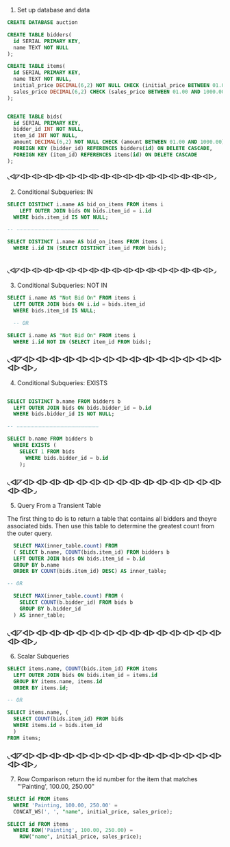 
1. Set up database and data

```sql
CREATE DATABASE auction

CREATE TABLE bidders(
  id SERIAL PRIMARY KEY,
  name TEXT NOT NULL
);

CREATE TABLE items(
  id SERIAL PRIMARY KEY,
  name TEXT NOT NULL,
  initial_price DECIMAL(6,2) NOT NULL CHECK (initial_price BETWEEN 01.00 AND 1000.00),
  sales_price DECIMAL(6,2) CHECK (sales_price BETWEEN 01.00 AND 1000.00)
);


CREATE TABLE bids(
  id SERIAL PRIMARY KEY,
  bidder_id INT NOT NULL,
  item_id INT NOT NULL,
  amount DECIMAL(6,2) NOT NULL CHECK (amount BETWEEN 01.00 AND 1000.00),
  FOREIGN KEY (bidder_id) REFERENCES bidders(id) ON DELETE CASCADE,
  FOREIGN KEY (item_id) REFERENCES items(id) ON DELETE CASCADE
);
```
#### ◟◅◸◅▻◅▻◅▻◅▻◅▻◅▻◅▻◅▻◅▻◅▻◅▻◅▻◅▻◅▻◅▻◅▻◅▻◞

2. Conditional Subqueries: IN

```sql
SELECT DISTINCT i.name AS bid_on_items FROM items i
    LEFT OUTER JOIN bids ON bids.item_id = i.id
  WHERE bids.item_id IS NOT NULL;

-- ‧‧‧‧‧‧‧‧‧‧‧‧‧‧‧‧‧‧‧‧‧‧‧‧‧‧‧‧‧‧‧‧‧‧‧‧‧‧‧‧‧‧‧‧‧‧‧‧‧‧‧‧‧‧‧‧‧‧‧‧

SELECT DISTINCT i.name AS bid_on_items FROM items i
  WHERE i.id IN (SELECT DISTINCT item_id FROM bids);
  
```
#### ◟◅◸◅▻◅▻◅▻◅▻◅▻◅▻◅▻◅▻◅▻◅▻◅▻◅▻◅▻◅▻◅▻◅▻◅▻◞

3. Conditional Subqueries: NOT IN

```sql
SELECT i.name AS "Not Bid On" FROM items i
  LEFT OUTER JOIN bids ON i.id = bids.item_id
  WHERE bids.item_id IS NULL;

  -- OR

SELECT i.name AS "Not Bid On" FROM items i
  WHERE i.id NOT IN (SELECT item_id FROM bids);
```

### ◟◅◸◅▻◅▻◅▻◅▻◅▻◅▻◅▻◅▻◅▻◅▻◅▻◅▻◅▻◅▻◅▻◅▻◅▻◞

4. Conditional Subqueries: EXISTS

```sql

SELECT DISTINCT b.name FROM bidders b
  LEFT OUTER JOIN bids ON bids.bidder_id = b.id
  WHERE bids.bidder_id IS NOT NULL;

-- ‧‧‧‧‧‧‧‧‧‧‧‧‧‧‧‧‧‧‧‧‧‧‧‧‧‧‧‧‧‧‧‧‧‧‧‧‧‧‧‧‧‧‧‧‧‧‧‧‧‧‧‧‧‧‧‧‧‧‧‧

SELECT b.name FROM bidders b
  WHERE EXISTS (
    SELECT 1 FROM bids
      WHERE bids.bidder_id = b.id
    );

```
### ◟◅◸◅▻◅▻◅▻◅▻◅▻◅▻◅▻◅▻◅▻◅▻◅▻◅▻◅▻◅▻◅▻◅▻◅▻◞

5. Query From a Transient Table

The first thing to do is to return a table that contains all bidders and theyre associated bids. Then use this table to determine the greatest count from the outer query.

```sql
  SELECT MAX(inner_table.count) FROM 
  ( SELECT b.name, COUNT(bids.item_id) FROM bidders b
  LEFT OUTER JOIN bids ON bids.item_id = b.id
  GROUP BY b.name
  ORDER BY COUNT(bids.item_id) DESC) AS inner_table;

-- OR

  SELECT MAX(inner_table.count) FROM (
    SELECT COUNT(b.bidder_id) FROM bids b
    GROUP BY b.bidder_id
  ) AS inner_table;
```
### ◟◅◸◅▻◅▻◅▻◅▻◅▻◅▻◅▻◅▻◅▻◅▻◅▻◅▻◅▻◅▻◅▻◅▻◅▻◞

6. Scalar Subqueries

```sql
SELECT items.name, COUNT(bids.item_id) FROM items
  LEFT OUTER JOIN bids ON bids.item_id = items.id
  GROUP BY items.name, items.id
  ORDER BY items.id;

-- OR

SELECT items.name, (
  SELECT COUNT(bids.item_id) FROM bids
  WHERE items.id = bids.item_id
  )
FROM items;

```

### ◟◅◸◅▻◅▻◅▻◅▻◅▻◅▻◅▻◅▻◅▻◅▻◅▻◅▻◅▻◅▻◅▻◅▻◅▻◞

7. Row Comparison
return the id number for the item that matches "'Painting', 100.00, 250.00"

```sql
SELECT id FROM items
  WHERE 'Painting, 100.00, 250.00' =
  CONCAT_WS(', ', "name", initial_price, sales_price);

SELECT id FROM items
  WHERE ROW('Painting', 100.00, 250.00) = 
    ROW("name", initial_price, sales_price);

```
